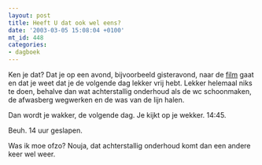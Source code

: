 ```yaml
---
layout: post
title: Heeft U dat ook wel eens?
date: '2003-03-05 15:08:04 +0100'
mt_id: 448
categories:
- dagboek
---
```

Ken je dat? Dat je op een avond, bijvoorbeeld gisteravond, naar de <a href="http://us.imdb.com/Title?0315543">film</a> gaat en dat je weet dat je de volgende dag lekker vrij hebt. Lekker helemaal niks te doen, behalve dan wat achterstallig onderhoud als de wc schoonmaken, de afwasberg wegwerken en de was van de lijn halen.

Dan wordt je wakker, de volgende dag. Je kijkt op je wekker. 14:45.

Beuh. 14 uur geslapen.

Was ik moe ofzo? Nouja, dat achterstallig onderhoud komt dan een andere keer wel weer.

